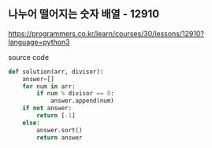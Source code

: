 ## 나누어 떨어지는 숫자 배열 - 12910

https://programmers.co.kr/learn/courses/30/lessons/12910?language=python3



source code

```python
def solution(arr, divisor):
    answer=[]
    for num in arr:
        if num % divisor == 0:
            answer.append(num)
    if not answer:
        return [-1]
    else:
        answer.sort()
        return answer
```

